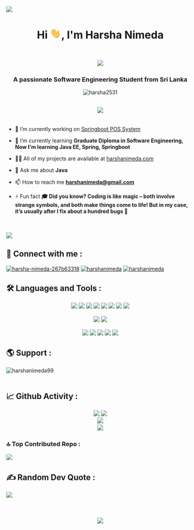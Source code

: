 <img src="https://github.com/sourabmaity/sourabmaity/blob/main/header_.png" >
<h1 align="center">Hi <img src="https://raw.githubusercontent.com/ABSphreak/ABSphreak/master/gifs/Hi.gif" width="30px">, I'm Harsha Nimeda</h1>
<br>
<p align="center">
 <img src="https://readme-typing-svg.herokuapp.com/?lines=Welcome+to+my+GitHub+Profile!&center=true&width=360&height=30" >
</p>
<h3 align="center">A passionate Software Engineering Student from Sri Lanka</h3>
<p align="center"> <img src="https://komarev.com/ghpvc/?username=harsha2531&label=Profile%20views&color=0e75b6&style=flat" alt="harsha2531" /> </p>
<br>
<div align="center">
<picture> <img src="https://i.giphy.com/media/v1.Y2lkPTc5MGI3NjExYnFiamY2bjB0bHhvYTk0ZjBmeWE4cTNqMXE2cGE0Mmlya3I2Y3ozaiZlcD12MV9pbnRlcm5hbF9naWZfYnlfaWQmY3Q9Zw/qgQUggAC3Pfv687qPC/giphy.gif" width = 600></picture>
</div>
<br>


- 🔭 I’m currently working on [Springboot POS System](https://github.com/harsha2531/spring.git)

- 🌱 I’m currently learning **Graduate Diploma in Software Engineering, Now I'm learning Java EE, Spring, Springboot**

- 👨‍💻 All of my projects are available at [harshanimeda.com](harshanimeda.com)

- 💬 Ask me about **Java**

- 📫 How to reach me **harshanimeda@gmail.com**

- ⚡ Fun fact **🎓 Did you know? Coding is like magic – both involve strange symbols, and both make things come to life! But in my case, it’s usually after I fix about a hundred bugs 🐛**
<br>

<img
		align="center"
		src="https://github-profile-trophy.vercel.app/?username=harsha2531&theme=onedark"
	/>
 
## 📩 Connect with me :
<p align="left">
<a href="https://linkedin.com/in/harsha-nimeda-267b63318" target="blank"><img align="center" src="https://raw.githubusercontent.com/rahuldkjain/github-profile-readme-generator/master/src/images/icons/Social/linked-in-alt.svg" alt="harsha-nimeda-267b63318" height="30" width="40" /></a>
<a href="https://fb.com/harshanimeda" target="blank"><img align="center" src="https://raw.githubusercontent.com/rahuldkjain/github-profile-readme-generator/master/src/images/icons/Social/facebook.svg" alt="harshanimeda" height="30" width="40" /></a>
<a href="https://fb.com/harshanimeda" target="blank"><img align="center" src="https://raw.githubusercontent.com/rahuldkjain/github-profile-readme-generator/master/src/images/icons/Social/whatsapp.svg" alt="harshanimeda" height="30" width="40" /></a>
</p>

## 🛠 Languages and Tools :
<div align="center">
<code><img height="40" src="https://skillicons.dev/icons?i=js"></code>
<code><img height="40" src="https://skillicons.dev/icons?i=java"></code>
<code><img height="40" src="https://skillicons.dev/icons?i=spring"></code>
<code><img height="40" src="https://skillicons.dev/icons?i=bootstrap"></code>
<code><img height="40" src="https://skillicons.dev/icons?i=linux"></code>
<code><img height="40" src="https://skillicons.dev/icons?i=html"></code>  
<code><img height="40" src="https://skillicons.dev/icons?i=css"></code>  
<code><img height="40" src="https://skillicons.dev/icons?i=git"></code>	
<br>  
<br>  
<code><img height="40" src="https://skillicons.dev/icons?i=hibernate"></code>
<code><img height="40" src="https://skillicons.dev/icons?i=mysql"></code>
<br>  
<br>  
<code><img height="40" src="https://skillicons.dev/icons?i=figma"></code>
<code><img height="40" src="https://skillicons.dev/icons?i=github"></code>
<code><img height="40" src="https://skillicons.dev/icons?i=idea"></code>
<code><img height="40" src="https://skillicons.dev/icons?i=vscode"></code>
<code><img height="40" src="https://skillicons.dev/icons?i=postman"></code>
</div>

## 🌎 Support :
<p><a href="https://www.buymeacoffee.com/harshanimeda99"> <img align="left" src="https://cdn.buymeacoffee.com/buttons/v2/default-yellow.png" height="50" width="210" alt="harshanimeda99" /></a></p><br><br>

</p>

## 📈 Github Activity :
<div align="center">
<img  src="https://github-profile-summary-cards.vercel.app/api/cards/stats?username=harsha2531&theme=react" /> 
<img src="https://github-readme-stats.vercel.app/api/top-langs/?username=harsha2531&langs_count=20&count_private=true&layout=compact&theme=react&hide_border=true" />
<br>
<img src="http://github-profile-summary-cards.vercel.app/api/cards/profile-details?username=harsha2531&theme=react" />
<br>
<img src="http://github-profile-summary-cards.vercel.app/api/cards/productive-time?username=harsha2531&theme=react&utcOffset=8" />
<br> 
</div>

### 🔝 Top Contributed Repo :
![](https://github-contributor-stats.vercel.app/api?username=harsha2531&limit=5&theme=dark&combine_all_yearly_contributions=true)

## ✍️ Random Dev Quote :
![](https://quotes-github-readme.vercel.app/api?type=horizontal&theme=radical)

<h1 align="center">
    <img src="https://readme-typing-svg.herokuapp.com/?font=Righteous&size=35&center=true&vCenter=true&width=500&height=70&duration=4000&lines=Thank+you+for+coming😇;You+can+follow+me😉💖;Have+A+Wonderful+Day🤗✌;&color=2FA4FF" />
</h1>

